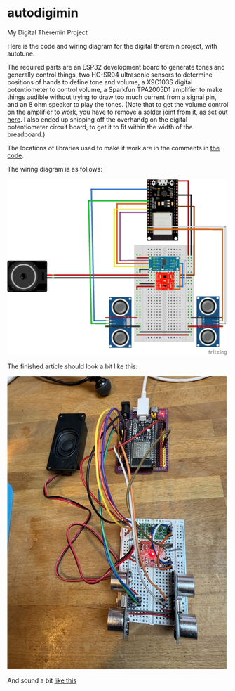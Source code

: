 # autodigimin
My Digital Theremin Project

Here is the code and wiring diagram for the digital theremin project, with autotune.  

The required parts are an ESP32 development board to generate tones and generally control things, two HC-SR04 ultrasonic sensors to determine positions of hands to define tone and volume, a X9C103S digital potentiometer to control volume, a Sparkfun TPA2005D1 amplifier to make things audible without trying to draw too much current from a signal pin, and an 8 ohm speaker to play the tones. (Note that to get the volume control on the amplifier to work, you have to remove a solder joint from it, as set out <A HREF=https://www.sparkfun.com/tutorials/392#volume>here</A>. I also ended up snipping off the overhandg on the digital potentiometer circuit board, to get it to fit within the width of the breadboard.)

The locations of libraries used to make it work are in the comments in <A href="autodigimin.ino">the code</a>.

The wiring diagram is as follows:

<img src="autodigimin_bb.png" alt="Wiring Diagram" width="500">

The finished article should look a bit like this:

<img src="IMG_1184.JPG" alt="Photo of the finished product" width="500">

And sound a bit <A href="IMG_1182%201.mov">like this</a>
